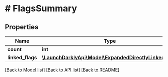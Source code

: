 # # FlagsSummary

## Properties

Name | Type | Description | Notes
------------ | ------------- | ------------- | -------------
**count** | **int** |  |
**linked_flags** | [**\LaunchDarklyApi\Model\ExpandedDirectlyLinkedFlags**](ExpandedDirectlyLinkedFlags.md) |  | [optional]

[[Back to Model list]](../../README.md#models) [[Back to API list]](../../README.md#endpoints) [[Back to README]](../../README.md)
